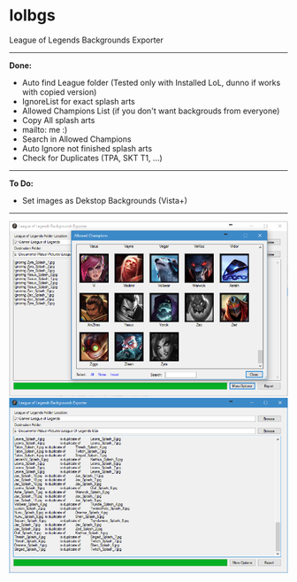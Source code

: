 lolbgs
======

League of Legends Backgrounds Exporter
<hr>
<b>Done:</b>

* Auto find League folder (Tested only with Installed LoL, dunno if works with copied version)
* IgnoreList for exact splash arts
* Allowed Champions List (if you don't want backgrouds from everyone)
* Copy All splash arts
* mailto: me :)
* Search in Allowed Champions
* Auto Ignore not finished splash arts
* Check for Duplicates (TPA, SKT T1, ...)

<hr>
<b>To Do:</b>

* Set images as Dekstop Backgrounds (Vista+)
<hr>

<img src="Screenshot.png"/>
<img src="Screenshot2.png"/>
